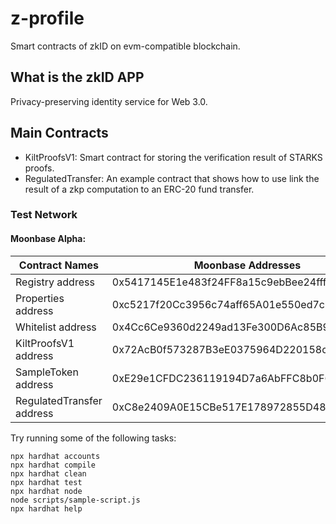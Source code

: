 # z-profile
Smart contracts of zkID on evm-compatible blockchain. 

## What is the zkID APP
Privacy-preserving identity service for Web 3.0.

## Main Contracts
- KiltProofsV1: Smart contract for storing the verification result of STARKS proofs.
- RegulatedTransfer: An example contract that shows how to use link the result of a zkp computation to an ERC-20 fund transfer.

### Test Network
#### Moonbase Alpha:
|  Contract Names | Moonbase Addresses |
|  ----  | ----  |
| Registry address | 0x5417145E1e483f24FF8a15c9ebBee24fff179bc1 |
| Properties address | 0xc5217f20Cc3956c74aff65A01e550ed7cC4eD6Ef |
| Whitelist address | 0x4Cc6Ce9360d2249ad13Fe300D6Ac85B9CD3a538b |
| KiltProofsV1 address | 0x72AcB0f573287B3eE0375964D220158cD18465cb |
| SampleToken address | 0xE29e1CFDC236119194D7a6AbFFC8b0F6d2aDd6e5 |
| RegulatedTransfer address | 0xC8e2409A0E15CBe517E178972855D486e7E881e1 |

Try running some of the following tasks:

```shell
npx hardhat accounts
npx hardhat compile
npx hardhat clean
npx hardhat test
npx hardhat node
node scripts/sample-script.js
npx hardhat help
```
